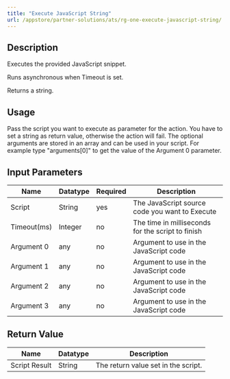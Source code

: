 ```yaml
---
title: "Execute JavaScript String"
url: /appstore/partner-solutions/ats/rg-one-execute-javascript-string/
---
```


## Description

Executes the provided JavaScript snippet.

Runs asynchronous when Timeout is set.

Returns a string.

## Usage

Pass the script you want to execute as parameter for the action. You have to set a string as return value, otherwise the action will fail.
The optional arguments are stored in an array and can be used in your script. For example type "arguments[0]" to get the value of the Argument 0 parameter.

## Input Parameters

Name | Datatype | Required | Description
---- | -------- | ------- |---------------
Script | String | yes | The JavaScript source code you want to Execute
Timeout(ms) | Integer | no | The time in milliseconds for the script to finish
Argument 0 | any | no | Argument to use in the JavaScript code
Argument 1 | any | no | Argument to use in the JavaScript code
Argument 2 | any | no | Argument to use in the JavaScript code
Argument 3 | any | no | Argument to use in the JavaScript code

## Return Value

Name | Datatype | Description
---- | --------- | ---------------
Script Result | String | The return value set in the script.
